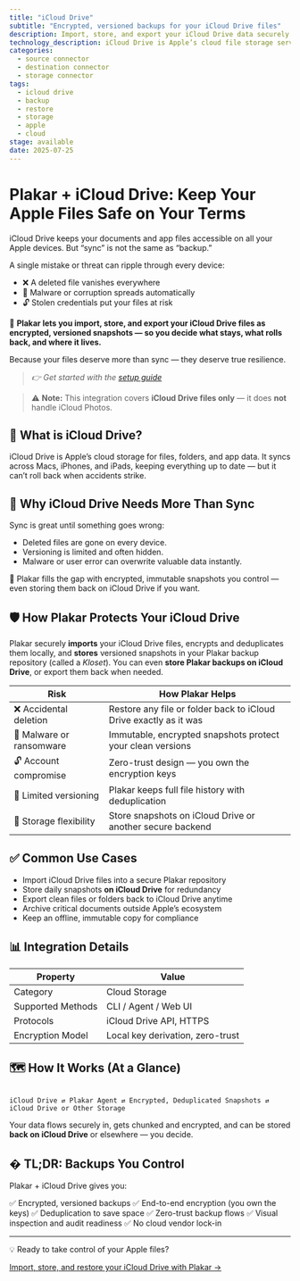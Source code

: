 ```yaml
---
title: "iCloud Drive"
subtitle: "Encrypted, versioned backups for your iCloud Drive files"
description: Import, store, and export your iCloud Drive data securely with Plakar. Immutable, deduplicated, and fully under your control.
technology_description: iCloud Drive is Apple’s cloud file storage service, keeping documents, folders, and app data synced across your Apple devices.
categories:
  - source connector
  - destination connector
  - storage connector
tags:
  - icloud drive
  - backup
  - restore
  - storage
  - apple
  - cloud
stage: available
date: 2025-07-25
---
```


# Plakar + iCloud Drive: Keep Your Apple Files Safe on Your Terms

iCloud Drive keeps your documents and app files accessible on all your Apple devices. But “sync” is not the same as “backup.”

A single mistake or threat can ripple through every device:

- ❌ A deleted file vanishes everywhere
- 🦠 Malware or corruption spreads automatically
- 🔓 Stolen credentials put your files at risk

🔐 **Plakar lets you import, store, and export your iCloud Drive files as encrypted, versioned snapshots — so you decide what stays, what rolls back, and where it lives.**

Because your files deserve more than sync — they deserve true resilience.

> *👉 Get started with the [setup guide](docs/main/integrations/iclouddrive/)*

> ⚠️ **Note:** This integration covers **iCloud Drive files only** — it does **not** handle iCloud Photos.


## 🧠 What is iCloud Drive?

iCloud Drive is Apple’s cloud storage for files, folders, and app data. It syncs across Macs, iPhones, and iPads, keeping everything up to date — but it can’t roll back when accidents strike.

## 🚨 Why iCloud Drive Needs More Than Sync

Sync is great until something goes wrong:

- Deleted files are gone on every device.
- Versioning is limited and often hidden.
- Malware or user error can overwrite valuable data instantly.

🎯 Plakar fills the gap with encrypted, immutable snapshots you control — even storing them back on iCloud Drive if you want.

## 🛡️ How Plakar Protects Your iCloud Drive

Plakar securely **imports** your iCloud Drive files, encrypts and deduplicates them locally, and **stores** versioned snapshots in your Plakar backup repository (called a *Kloset*). You can even **store Plakar backups on iCloud Drive**, or export them back when needed.

| **Risk**                       | **How Plakar Helps**                                             |
|--------------------------------|-------------------------------------------------------------------|
| ❌ Accidental deletion          | Restore any file or folder back to iCloud Drive exactly as it was |
| 🦠 Malware or ransomware        | Immutable, encrypted snapshots protect your clean versions        |
| 🔓 Account compromise           | Zero-trust design — you own the encryption keys                   |
| 📂 Limited versioning           | Plakar keeps full file history with deduplication                 |
| 🔄 Storage flexibility          | Store snapshots on iCloud Drive or another secure backend         |

## ✅ Common Use Cases

- Import iCloud Drive files into a secure Plakar repository
- Store daily snapshots **on iCloud Drive** for redundancy
- Export clean files or folders back to iCloud Drive anytime
- Archive critical documents outside Apple’s ecosystem
- Keep an offline, immutable copy for compliance

## 📊 Integration Details

| **Property**         | **Value**                           |
|----------------------|-------------------------------------|
| Category             | Cloud Storage                       |
| Supported Methods    | CLI / Agent / Web UI                |
| Protocols            | iCloud Drive API, HTTPS             |
| Encryption Model     | Local key derivation, zero-trust    |

## 🗺️ How It Works (At a Glance)

```

iCloud Drive ⇄ Plakar Agent ⇄ Encrypted, Deduplicated Snapshots ⇄ iCloud Drive or Other Storage

```

Your data flows securely in, gets chunked and encrypted, and can be stored **back on iCloud Drive** or elsewhere — you decide.

## � TL;DR: Backups You Control

Plakar + iCloud Drive gives you:

✅ Encrypted, versioned backups
✅ End-to-end encryption (you own the keys)
✅ Deduplication to save space
✅ Zero-trust backup flows
✅ Visual inspection and audit readiness
✅ No cloud vendor lock-in

---

💡 Ready to take control of your Apple files?

[Import, store, and restore your iCloud Drive with Plakar →](docs/main/integrations/iclouddrive/)